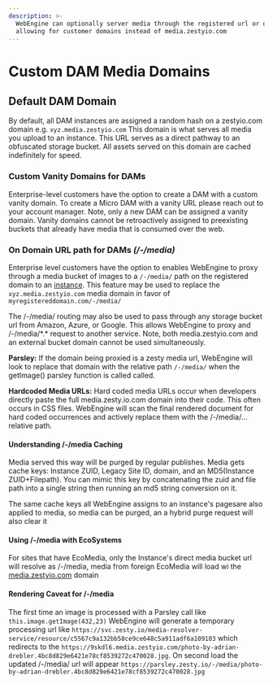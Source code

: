 ```yaml
---
description: >-
  WebEngine can optionally server media through the registered url or origin,
  allowing for customer domains instead of media.zestyio.com
---
```


# Custom DAM Media Domains

## Default DAM Domain

By default, all DAM instances are assigned a random hash on a zestyio.com domain e.g. `xyz.media.zestyio.com` This domain is what serves all media you upload to an instance. This URL serves as a direct pathway to an obfuscated storage bucket. All assets served on this domain are cached indefinitely for speed.&#x20;

### Custom Vanity Domains for DAMs

Enterprise-level customers have the option to create a DAM with a custom vanity domain. To create a Micro DAM with a vanity URL please reach out to your account manager. Note, only a new DAM can be assigned a vanity domain. Vanity domains cannot be retroactively assigned to preexisting buckets that already have media that is consumed over the web.&#x20;

### On Domain URL path for DAMs _(/-/media)_

Enterprise level customers have the option to enables WebEngine to proxy through a media bucket of images to a `/-/media/` path on the registered domain to an [instance](../../glossary.md#instance). This feature may be used to replace the `xyz.media.zestyio.com` media domain in favor of `myregistereddomain.com/-/media/`

The /-/media/ routing may also be used to pass through any storage bucket url from Amazon, Azure, or Google. This allows WebEngine to proxy and /-/media/\*.\* request to another service. Note, both media.zestyio.com and an external bucket domain cannot be used simultaneously. &#x20;

**Parsley:** If the domain being proxied is a zesty media url, WebEngine will look to replace that domain with the relative path `/-/media/` when the getImage() parsley function is called called.

**Hardcoded Media URLs:** Hard coded media URLs occur when developers directly paste the full media.zesty.io.com domain into their code. This often occurs in CSS files. WebEngine will scan the final rendered document for hard coded occurrences and actively replace them with the /-/media/... relative path.

#### Understanding /-/media Caching

Media served this way will be purged by regular publishes. Media gets cache keys: Instance ZUID, Legacy Site ID, domain, and an MD5(Instance ZUID+Filepath). You can mimic this key by concatenating the zuid and file path into a single string then running an md5 string conversion on it.

The same cache keys all WebEngine assigns to an instance's pagesare also applied to media, so media can be purged, an a hybrid purge request will also clear it

#### Using /-/media with EcoSystems

For sites that have EcoMedia, only the Instance's direct media bucket url will resolve as /-/media, media from foreign EcoMedia will load wi the  [media.zestyio.com](http://media.zestyio.com/) domain

#### Rendering Caveat for /-/media

The first time an image is processed with a Parsley call like `this.image.getImage(432,23)` WebEngine will generate a temporary processing url like `https://svc.zesty.io/media-resolver-service/resource/c5567c9a132bb58ce9ce648c5a911adf6a109103` which redirects to the `https://9skdl6.media.zestyio.com/photo-by-adrian-drebler.4bc8d829e6421e78cf8539272c470028.jpg`. On second load the updated /-/media/ url will appear `https://parsley.zesty.io/-/media/photo-by-adrian-drebler.4bc8d829e6421e78cf8539272c470028.jpg`

